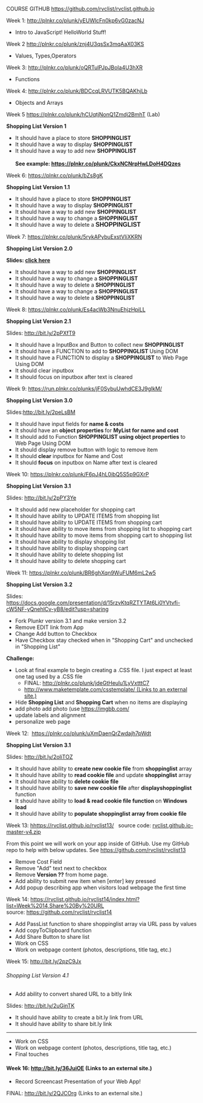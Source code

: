 <p>COURSE GITHUB <a href="https://github.com/rvclist/rvclist.github.io">https://github.com/rvclist/rvclist.github.io</a></p>
<p>Week 1: <a href="http://plnkr.co/plunk/yEUWlcFn0kp6vG0zacNJ">http://plnkr.co/plunk/yEUWlcFn0kp6vG0zacNJ</a></p>
<ul>
<li>Intro to JavaScript! HelloWorld Stuff!</li>
</ul>
<p>Week 2 <a href="http://plnkr.co/plunk/znj4U3qsSx3mqAaX03KS">http://plnkr.co/plunk/znj4U3qsSx3mqAaX03KS</a></p>
<ul>
<li>Values, Types,Operators</li>
</ul>
<p>Week 3: <a href="http://plnkr.co/plunk/oQRTulPJpJBoIa4U3hXR">http://plnkr.co/plunk/oQRTulPJpJBoIa4U3hXR</a></p>
<ul>
<li>Functions</li>
</ul>
<p>Week 4: <a href="http://plnkr.co/plunk/BDCcqLRVUTK5BQAKhjLb">http://plnkr.co/plunk/BDCcqLRVUTK5BQAKhjLb</a></p>
<ul>
<li>Objects and Arrays</li>
</ul>
<p>Week 5 <a href="https://plnkr.co/plunk/hCUqtjNonQ1Zmdj2BmhT">https://plnkr.co/plunk/hCUqtjNonQ1Zmdj2BmhT</a> (Lab)</p>
<p><strong>Shopping List Version 1</strong></p>
<ul>
<li style="font-weight: 400;"><span style="font-weight: 400;">It should have a place to store </span><strong>SHOPPINGLIST</strong></li>
<li style="font-weight: 400;"><span style="font-weight: 400;">It should have a way to display </span><strong>SHOPPINGLIST</strong></li>
<li style="font-weight: 400;"><span style="font-weight: 400;">It should have a way to add new </span><strong>SHOPPINGLIST<br /><br />See example: <a href="https://plnkr.co/plunk/CkxNCNrpHwLDoH4DQzes">https://plnkr.co/plunk/CkxNCNrpHwLDoH4DQzes</a>&nbsp;</strong></li>
</ul>
<p>Week 6: <a href="https://plnkr.co/plunk/bZs8gK">https://plnkr.co/plunk/bZs8gK</a></p>
<p><strong>Shopping List Version 1.1</strong></p>
<ul>
<li style="font-weight: 400;"><span style="font-weight: 400;">It should have a place to store </span><strong>SHOPPINGLIST</strong></li>
<li style="font-weight: 400;"><span style="font-weight: 400;">It should have a way to display </span><strong>SHOPPINGLIST</strong></li>
<li style="font-weight: 400;"><span style="font-weight: 400;">It should have a way to add new </span><strong>SHOPPINGLIST&nbsp;</strong></li>
<li style="font-weight: 400;"><span style="font-weight: 400;">It should have a way to change a </span><strong>SHOPPINGLIST</strong></li>
<li style="font-weight: 400;">It should have a way to delete a <strong style="font-family: sans-serif; font-size: 1rem;">SHOPPINGLIST</strong></li>
</ul>
<p>Week 7: <a href="https://plnkr.co/plunk/5rykAPybuExstVIiXKRN">https://plnkr.co/plunk/5rykAPybuExstVIiXKRN</a></p>
<p><strong>Shopping List Version 2.0</strong></p>
<p><strong>Slides: <a href="https://docs.google.com/presentation/d/1bO1Dvx-gLofmRdI2G-IKUfpKojxvHND_1noZsLdR08c/edit#slide=id.p">click here</a></strong></p>
<ul>
<li style="font-weight: 400;">It should have a way to add new <strong>SHOPPINGLIST</strong></li>
<li style="font-weight: 400;"><span style="font-weight: 400;">It should have a way to change a </span><strong>SHOPPINGLIST</strong></li>
<li style="font-weight: 400;"><strong><span style="font-weight: 400;">It should have a way to delete a </span><strong>SHOPPINGLIST</strong></strong></li>
<li>It should have a way to change a&nbsp;<strong>SHOPPINGLIST</strong></li>
<li>It should have a way to delete a&nbsp;<strong>SHOPPINGLIST</strong></li>
</ul>
<p>Week 8: <a href="https://plnkr.co/plunk/Es4acWb3NnuEhjzHpiLL">https://plnkr.co/plunk/Es4acWb3NnuEhjzHpiLL</a>&nbsp;</p>
<p><strong>Shopping List Version 2.1&nbsp;</strong></p>
<p>Slides:&nbsp;<a href="http://bit.ly/2pPXfT9">http://bit.ly/2pPXfT9</a>&nbsp;</p>
<ul>
<li style="font-weight: 400;"><span style="font-weight: 400;">It should have a InputBox and Button to collect new </span><strong>SHOPPINGLIST</strong></li>
<li style="font-weight: 400;"><span style="font-weight: 400;">It should have a FUNCTION to add to </span><strong>SHOPPINGLIST </strong><span style="font-weight: 400;">Using DOM</span></li>
<li style="font-weight: 400;"><span style="font-weight: 400;">It should have a FUNCTION to display a </span><strong>SHOPPINGLIST</strong><span style="font-weight: 400;">&nbsp;to Web Page Using DOM </span></li>
<li style="font-weight: 400;"><span style="font-weight: 400;">It should clear inputbox </span></li>
<li style="font-weight: 400;"><span style="font-weight: 400;">It should focus on inputbox after text is cleared</span></li>
</ul>
<p>Week 9: <a href="https://run.plnkr.co/plunks/jF0SybuUwhdCE3J9gIkM/">https://run.plnkr.co/plunks/jF0SybuUwhdCE3J9gIkM/</a>&nbsp;</p>
<p><strong>Shopping List Version&nbsp;3.0</strong></p>
<p>Slides:<a href="http://bit.ly/2peLsBM">http://bit.ly/2peLsBM</a>&nbsp;</p>
<ul>
<li style="font-weight: 400;"><span style="font-weight: 400;">It should have input fields for </span><strong>name &amp; costs</strong></li>
<li style="font-weight: 400;"><span style="font-weight: 400;">It should have an </span><strong>object properties </strong><span style="font-weight: 400;">for </span><strong>MyList for name and cost</strong></li>
<li style="font-weight: 400;"><span style="font-weight: 400;">It should add to Function </span><strong>SHOPPINGLIST</strong>&nbsp;<strong>using object properties</strong><span style="font-weight: 400;"> to Web Page Using DOM </span></li>
<li style="font-weight: 400;"><span style="font-weight: 400;">It should display remove button with logic to remove item</span></li>
<li style="font-weight: 400;"><span style="font-weight: 400;">It should </span><strong>clear</strong><span style="font-weight: 400;"> inputbox for Name and Cost</span></li>
<li style="font-weight: 400;">It should <strong>focus</strong><span style="font-weight: 400;"> on inputbox on Name after text is cleared</span></li>
</ul>
<p>Week 10: <a href="https://plnkr.co/plunk/F6pJ4hL0ibQ5S5p9GXrP">https://plnkr.co/plunk/F6pJ4hL0ibQ5S5p9GXrP</a></p>
<p><strong>Shopping List Version&nbsp;3.1</strong></p>
<p>Slides:&nbsp;<a href="http://bit.ly/2pPY3Ye">http://bit.ly/2pPY3Ye</a></p>
<ul>
<li style="font-weight: 400;"><span style="font-weight: 400;">It should add new placeholder for shopping cart</span></li>
<li style="font-weight: 400;"><span style="font-weight: 400;">It should have ability to UPDATE ITEMS from shopping list</span></li>
<li style="font-weight: 400;"><span style="font-weight: 400;">It should have ability to UPDATE ITEMS from shopping cart</span></li>
<li style="font-weight: 400;"><span style="font-weight: 400;">It should have ability to move items from shopping list to shopping cart</span></li>
<li style="font-weight: 400;"><span style="font-weight: 400;">It should have ability to move items from shopping cart to shopping list</span></li>
<li style="font-weight: 400;"><span style="font-weight: 400;">It should have ability to display shopping list</span></li>
<li style="font-weight: 400;"><span style="font-weight: 400;">It should have ability to display shopping cart</span></li>
<li style="font-weight: 400;"><span style="font-weight: 400;">It should have ability to delete shopping list</span></li>
<li style="font-weight: 400;"><span style="font-weight: 400;">It should have ability to delete shopping cart</span></li>
</ul>
<p>Week 11: <a href="https://plnkr.co/plunk/BR6ghXqn9WuFUM6mL2w5">https://plnkr.co/plunk/BR6ghXqn9WuFUM6mL2w5</a>&nbsp;</p>
<p><strong>Shopping List Version&nbsp;3.2</strong></p>
<p>Slides:&nbsp; <a href="https://docs.google.com/presentation/d/15rzvKtqRZTYTAt6Li0YVtvfi-cW5NF-yQnehlCv-yB8/edit?usp=sharing">https://docs.google.com/presentation/d/15rzvKtqRZTYTAt6Li0YVtvfi-cW5NF-yQnehlCv-yB8/edit?usp=sharing</a>&nbsp;</p>
<ul>
<li>Fork Plunkr version 3.1 and make version 3.2</li>
<li>Remove EDIT link from App</li>
<li>Change Add button to Checkbox</li>
<li>Have Checkbox stay checked when in "Shopping Cart" and unchecked in "Shopping List"</li>
</ul>
<p><strong>Challenge:</strong></p>
<ul>
<li>Look at final example to begin creating a .CSS file. I just expect at least one tag used by a .CSS file
<ul>
<li>FINAL: <a href="http://plnkr.co/plunk/jdeGtHeulu1LyVxtttC7">http://plnkr.co/plunk/jdeGtHeulu1LyVxtttC7</a>&nbsp;</li>
<li><a class="external" href="http://www.maketemplate.com/csstemplate/" target="_blank" rel="noopener">http://www.maketemplate.com/csstemplate/<span class="screenreader-only">&nbsp;(Links to an external site.)</span></a>&nbsp;</li>
</ul>
</li>
<li>Hide <strong>Shopping List</strong> and <strong>Shopping Cart</strong> when no items are displaying</li>
<li>add photo <span>add photo&nbsp;</span><span>(use&nbsp;</span><a class="external" href="https://imgbb.com/" target="_blank" rel="noopener"><span>https://imgbb.com/</span></a></li>
<li>update labels and alignment</li>
<li>personalize web page</li>
</ul>
<p>Week 12:&nbsp; <a href="https://plnkr.co/plunk/uXmDaenQrZwdajh7pWdt">https://plnkr.co/plunk/uXmDaenQrZwdajh7pWdt</a></p>
<p><strong>Shopping List Version&nbsp;3.1</strong></p>
<p>Slides:&nbsp;<a href="http://bit.ly/2oliTOZ">http://bit.ly/2oliTOZ</a>&nbsp;</p>
<ul>
<li style="font-weight: 400;"><span style="font-weight: 400;">It should have ability to </span><strong>create new cookie file</strong><span style="font-weight: 400;"> from </span><strong>shoppinglist</strong><span style="font-weight: 400;"> array</span></li>
<li style="font-weight: 400;"><span style="font-weight: 400;">It should have ability to </span><strong>read cookie file</strong><span style="font-weight: 400;"> and update </span><strong>shoppinglist</strong><span style="font-weight: 400;"> array</span></li>
<li style="font-weight: 400;"><span style="font-weight: 400;">It should have ability to </span><strong>delete cookie file</strong></li>
<li style="font-weight: 400;"><span style="font-weight: 400;">It should have ability to </span><strong>save new cookie file</strong><span style="font-weight: 400;"> after </span><strong>displayshoppinglist</strong><span style="font-weight: 400;"> function</span></li>
<li style="font-weight: 400;"><span style="font-weight: 400;">It should have ability to </span><strong>load &amp; read cookie file function </strong><span style="font-weight: 400;">on </span><strong>Windows load</strong></li>
<li style="font-weight: 400;">It should have ability to <strong>populate shoppinglist array from cookie file</strong></li>
</ul>
<p>Week 13: <a href="https://rvclist.github.io/rvclist13/">hhttps://rvclist.github.io/rvclist13/</a> &nbsp; source code:&nbsp;<a class="instructure_file_link instructure_scribd_file" title="rvclist.github.io-master-v4.zip" href="https://rvceagle.instructure.com/courses/22254/files/2300844/download?wrap=1" data-api-endpoint="https://rvceagle.instructure.com/api/v1/courses/22254/files/2300844" data-api-returntype="File">rvclist.github.io-master-v4.zip</a></p>
<p>From this point we will work on your app inside of GitHub. Use my GitHub repo to help with below updates. See&nbsp;<a class="external" href="https://github.com/rvclist/rvclist13" target="_blank" rel="noopener">https://github.com/rvclist/rvclist13</a></p>
<ul>
<li>Remove Cost Field</li>
<li>Remove "Add" text next to checkbox</li>
<li>Remove <strong>Version ??</strong>&nbsp;from home page.</li>
<li>Add ability to submit new item when [enter] key pressed</li>
<li>Add popup describing app when visitors load webpage the first time</li>
</ul>
<p>Week 14:&nbsp;<a href="https://rvclist.github.io/rvclist14/index.html?list=Week%2014,Share%20By%20URL">https://rvclist.github.io/rvclist14/index.html?list=Week%2014,Share%20By%20URL</a>&nbsp; source:&nbsp;<a href="https://github.com/rvclist/rvclist14">https://github.com/rvclist/rvclist14</a>&nbsp;</p>
<ul>
<li>Add PassList function to share shoppinglist array via&nbsp;URL pass by values</li>
<li>Add copyToClipboard function</li>
<li>Add Share Button to share list</li>
<li>Work on CSS</li>
<li>Work on webpage content (photos, descriptions, title tag, etc.)</li>
</ul>
<p>Week 15:&nbsp;<a href="http://bit.ly/2pzC9Jx">http://bit.ly/2pzC9Jx</a>&nbsp;</p>
<h6>Shopping List Version 4.1</h6>
<ul>
<li>Add ability to convert shared URL to a bitly link</li>
</ul>
<p>Slides:<span>&nbsp;</span><a href="http://bit.ly/2uGinTK">http://bit.ly/2uGinTK</a></p>
<ul>
<li>It should have ability to create a bit.ly link from URL</li>
<li>It should have ability to share bit.ly link</li>
</ul>
<hr />
<ul>
<li>Work on CSS</li>
<li>Work on webpage content (photos, descriptions, title tag, etc.)</li>
<li>Final touches</li>
</ul>
<h4>Week 16:<span>&nbsp;</span><a href="http://bit.ly/36JuiOE">http://bit.ly/36JuiOE</a><span>&nbsp;</span>(Links to an external site.)</h4>
<ul>
<li>Record Screencast Presentation of your Web App!</li>
</ul>
<p>FINAL:<span>&nbsp;</span><a href="http://bit.ly/2QJCOrg">http://bit.ly/2QJCOrg</a><span>&nbsp;</span>(Links to an external site.)</p>
